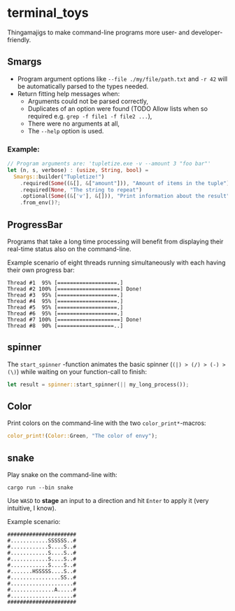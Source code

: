 # terminal_toys
Thingamajigs to make command-line programs more user- and developer-friendly.

## Smargs
- Program argument options like `--file ./my/file/path.txt` and `-r 42` will be automatically parsed to the types needed.
- Return fitting help messages when:
  - Arguments could not be parsed correctly,
  - Duplicates of an option were found (TODO Allow lists when so required e.g. `grep -f file1 -f file2 ...`),
  - There were no arguments at all,
  - The `--help` option is used.

### Example: 
```rs
// Program arguments are: 'tupletize.exe -v --amount 3 "foo bar"'
let (n, s, verbose) : (usize, String, bool) =
  Smargs::builder("Tupletize!")
    .required(Some((&[], &["amount"])), "Amount of items in the tuple")
    .required(None, "The string to repeat")
    .optional(Some((&['v'], &[])), "Print information about the result", ArgType::False)
    .from_env()?;
```

## ProgressBar
Programs that take a long time processing will benefit from displaying their real-time status also on the command-line.

Example scenario of eight threads running simultaneously with each having their own progress bar:
```
Thread #1  95% [===================.]
Thread #2 100% [====================] Done!
Thread #3  95% [===================.]
Thread #4  95% [===================.]
Thread #5  95% [===================.]
Thread #6  95% [===================.]
Thread #7 100% [====================] Done!
Thread #8  90% [==================..]
```
## spinner
The `start_spinner` -function animates the basic spinner (`(|) > (/) > (-) > (\)`) while waiting on your function-call to finish:
```rs
let result = spinner::start_spinner(|| my_long_process());
```

## Color
Print colors on the command-line with the two `color_print*`-macros:
```rs
color_print!(Color::Green, "The color of envy");
```

## snake
Play snake on the command-line with: 
```
cargo run --bin snake
```
Use `WASD` to __stage__ an input to a direction and hit `Enter` to apply it (very intuitive, I know).

Example scenario:
```
######################
#............SSSSSS..#
#............S....S..#
#............S....S..#
#............S....S..#
#............S....S..#
#.......HSSSSS....S..#
#................SS..#
#....................#
#..............A.....#
#....................#
######################
```
